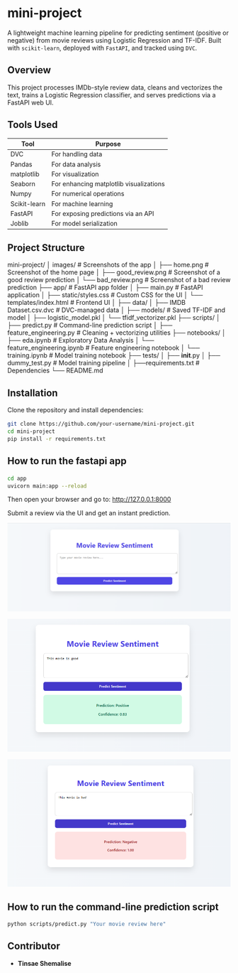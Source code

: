 # mini-project

A lightweight machine learning pipeline for predicting sentiment (positive or negative) from movie reviews using Logistic Regression and TF-IDF. Built with `scikit-learn`, deployed with `FastAPI`, and tracked using `DVC`.

## Overview

This project processes IMDb-style review data, cleans and vectorizes the text, trains a Logistic Regression classifier, and serves predictions via a FastAPI web UI.

## Tools Used

| Tool         | Purpose                                 |
| ------------ | --------------------------------------- |
| DVC          | For handling data                       |
| Pandas       | For data analysis                       |
| matplotlib   | For visualization                       |
| Seaborn      | For enhancing matplotlib visualizations |
| Numpy        | For numerical operations                |
| Scikit-learn | For machine learning                    |
| FastAPI      | For exposing predictions via an API     |
| Joblib       | For model serialization                 |

## Project Structure

mini-project/
│ images/ # Screenshots of the app
│ ├── home.png # Screenshot of the home page
│ ├── good_review.png # Screenshot of a good review prediction
│ └── bad_review.png # Screenshot of a bad review prediction
├── app/ # FastAPI app folder
│ ├── main.py # FastAPI application
│ ├── static/styles.css # Custom CSS for the UI
│ └── templates/index.html # Frontend UI
│
├── data/
│ ├── IMDB Dataset.csv.dvc # DVC-managed data
│
├── models/ # Saved TF-IDF and model
│ ├── logistic_model.pkl
│ └── tfidf_vectorizer.pkl
├── scripts/
│ ├── predict.py # Command-line prediction script
│ ├── feature_engineering.py # Cleaning + vectorizing utilities
├── notebooks/
│ ├── eda.ipynb # Exploratory Data Analysis
│ └── feature_engineering.ipynb # Feature engineering notebook
│ └── training.ipynb # Model training notebook
├── tests/
│ ├── **init**.py
│ ├── dummy_test.py # Model training pipeline
│
├──requirements.txt # Dependencies
└── README.md

## Installation

Clone the repository and install dependencies:

```bash
git clone https://github.com/your-username/mini-project.git
cd mini-project
pip install -r requirements.txt
```

## How to run the fastapi app

```bash
cd app
uvicorn main:app --reload
```

Then open your browser and go to: http://127.0.0.1:8000

Submit a review via the UI and get an instant prediction.

![FastAPI Sentiment App Screenshot](images/home.png)

![Good review screenshot](images/good_review.png)

![Bad review screenshot](images/bad_review.png)

## How to run the command-line prediction script

```bash
python scripts/predict.py "Your movie review here"
```

## Contributor

- **Tinsae Shemalise**
